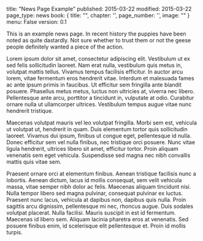 title: "News Page Example"
published: 2015-03-22
modified: 2015-03-22
page_type: news
book: { title: "", chapter: '', page_number: '', image: "" }
menu: False
version: 0.1

This is an example news page. In recent history the puppies have been noted as quite dastardly. Not sure whether to trust them or not the geese people definitely wanted a piece of the action.

Lorem ipsum dolor sit amet, consectetur adipiscing elit. Vestibulum ut ex sed felis sollicitudin laoreet. Nam erat nulla, vestibulum quis metus in, volutpat mattis tellus. Vivamus tempus facilisis efficitur. In auctor arcu lorem, vitae fermentum eros hendrerit vitae. Interdum et malesuada fames ac ante ipsum primis in faucibus. Ut efficitur sem fringilla ante blandit posuere. Phasellus metus metus, luctus non ultricies at, viverra nec libero. Pellentesque ante arcu, porttitor a tincidunt in, vulputate at odio. Curabitur ornare nulla ut ullamcorper ultrices. Vestibulum tempus augue vitae nunc hendrerit tristique.

Maecenas volutpat mauris vel leo volutpat fringilla. Morbi sem est, vehicula ut volutpat ut, hendrerit in quam. Duis elementum tortor quis sollicitudin laoreet. Vivamus dui ipsum, finibus ut congue eget, pellentesque id nulla. Donec efficitur sem vel nulla finibus, nec tristique orci posuere. Nunc vitae ligula hendrerit, ultrices libero sit amet, efficitur tortor. Proin aliquam venenatis sem eget vehicula. Suspendisse sed magna nec nibh convallis mattis quis vitae sem.

Praesent ornare orci at elementum finibus. Aenean tristique facilisis nunc a lobortis. Aenean dictum, lacus id mollis consequat, sem velit vehicula massa, vitae semper nibh dolor ac felis. Maecenas aliquam tincidunt nisi. Nulla tempor libero sed magna pulvinar, consequat pulvinar ex luctus. Praesent nunc lacus, vehicula at dapibus non, dapibus quis nulla. Proin sagittis arcu dignissim, pellentesque mi nec, rhoncus augue. Duis sodales volutpat placerat. Nulla facilisi. Mauris suscipit in est id fermentum. Maecenas id libero sem. Aliquam lacinia pharetra eros at venenatis. Sed posuere finibus enim, id scelerisque elit pellentesque et. Proin id mollis turpis.
